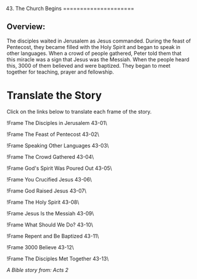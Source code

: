 43. The Church Begins
=====================

Overview:
---------

The disciples waited in Jerusalem as Jesus commanded. During the feast
of Pentecost, they became filled with the Holy Spirit and began to
speak in other languages. When a crowd of people gathered, Peter told
them that this miracle was a sign that Jesus was the Messiah. When the
people heard this, 3000 of them believed and were baptized. They began
to meet together for teaching, prayer and fellowship.

Translate the Story
===================

Click on the links below to translate each frame of the story.

!Frame
 The Disciples in Jerusalem 43-01\

!Frame
 The Feast of Pentecost 43-02\

!Frame
 Speaking Other Languages 43-03\

!Frame
 The Crowd Gathered 43-04\

!Frame
 God's Spirit Was Poured Out 43-05\

!Frame
 You Crucified Jesus 43-06\

!Frame
 God Raised Jesus 43-07\

!Frame
 The Holy Spirit 43-08\

!Frame
 Jesus Is the Messiah 43-09\

!Frame
 What Should We Do? 43-10\

!Frame
 Repent and Be Baptized 43-11\

!Frame
 3000 Believe 43-12\

!Frame
 The Disciples Met Together 43-13\

*A Bible story from: Acts 2*

